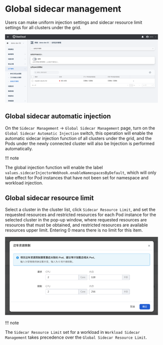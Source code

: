 # Global sidecar management

Users can make uniform injection settings and sidecar resource limit settings for all clusters under the grid.

![Global Sidecar Management](../../images/globalSidecar.png)

## Global sidecar automatic injection

On the `Sidecar Management` -> `Global Sidecar Management` page, turn on the `Global Sidecar Automatic Injection` switch, this operation will enable the automatic sidecar injection function of all clusters under the grid, and the Pods under the newly connected cluster will also be Injection is performed automatically.

!!! note

The global injection function will enable the label `values.sidecarInjectorWebhook.enableNamespacesByDefault`, which will only take effect for Pod instances that have not been set for namespace and workload injection.

## Global sidecar resource limit

Select a cluster in the cluster list, click `Sidecar Resource Limit`, and set the requested resources and restricted resources for each Pod instance for the selected cluster in the pop-up window, where requested resources are resources that must be obtained, and restricted resources are available resources upper limit. Entering 0 means there is no limit for this item.

![Sidecar Resource Limit](../../images/globalSidecar-resourceLimit.png)

!!! note

The `Sidecar Resource Limit` set for a workload in `Workload Sidecar Management` takes precedence over the `Global Sidecar Resource Limit`.